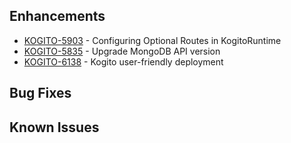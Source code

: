 <!-- Keep them in alphabetical order -->
## Enhancements
- [KOGITO-5903](https://issues.redhat.com/browse/KOGITO-5903) - Configuring Optional Routes in KogitoRuntime
- [KOGITO-5835](https://issues.redhat.com/browse/KOGITO-5835) - Upgrade MongoDB API version
- [KOGITO-6138](https://issues.redhat.com/browse/KOGITO-6138) - Kogito user-friendly deployment

## Bug Fixes


## Known Issues
